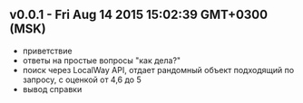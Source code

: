 v0.0.1 - Fri Aug 14 2015 15:02:39 GMT+0300 (MSK)
-------------------------------------------------

- приветствие
- ответы на простые вопросы "как дела?"
- поиск через LocalWay API, отдает рандомный объект подходящий по запросу, с оценкой от 4,6 до 5
- вывод справки
